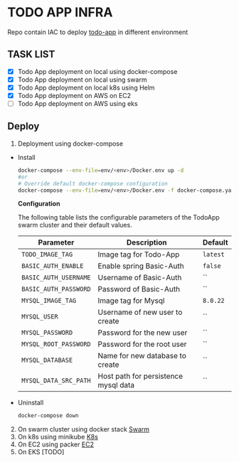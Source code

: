 # TODO APP INFRA

Repo contain IAC to deploy [todo-app](https://github.com/Raghav2211/spring-web-flux-todo-app.git) in different environment 

## TASK LIST ##
- [X] Todo App deployment on local using docker-compose
- [X] Todo App deployment on local using swarm
- [X] Todo App deployment on local k8s using Helm
- [X] Todo App deployment on AWS on EC2
- [ ] Todo App deployment on AWS using eks

## Deploy ##
1. Deployment using docker-compose
- Install

     ```bash
     docker-compose --env-file=env/<env>/Docker.env up -d
     #or 
     # Override default docker-compose configuration
     docker-compose --env-file=env/<env>/Docker.env -f docker-compose.yaml -f env/<env>/docker-compose-override.yml up -d
     ```
    **Configuration** 

    The following table lists the configurable parameters of the TodoApp swarm cluster and their default values.
    
    Parameter | Description | Default
      --- | --- | ---
    `TODO_IMAGE_TAG` | Image tag for Todo-App | `latest`
    `BASIC_AUTH_ENABLE` | Enable spring Basic-Auth | `false`
    `BASIC_AUTH_USERNAME` | Username of Basic-Auth | ``
    `BASIC_AUTH_PASSWORD` | Password of Basic-Auth | ``
    `MYSQL_IMAGE_TAG` | Image tag for Mysql | `8.0.22`
    `MYSQL_USER` | Username of new user to create | ``
    `MYSQL_PASSWORD` | Password for the new user | ``
    `MYSQL_ROOT_PASSWORD` | Password for the root user | ``
    `MYSQL_DATABASE` | Name for new database to create | ``
    `MYSQL_DATA_SRC_PATH` | Host path for persistence mysql data | ``

- Uninstall

     ```bash
     docker-compose down
     ```
2. On swarm cluster using docker stack
[Swarm](swarm/README.md)
3. On k8s using minikube
[K8s](k8s/README.md)
4. On EC2 using packer
[EC2](aws/README.md)
5. On EKS [TODO]



